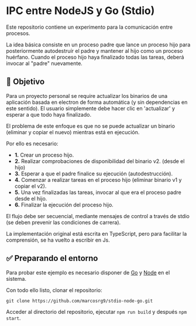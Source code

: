 # IPC entre NodeJS y Go (Stdio)
Este repositorio contiene un experimento para la comunicación entre procesos.

La idea básica consiste en un proceso padre que lance un proceso hijo para posteriormente autodestruír el padre y mantener al hijo como un proceso huérfano. Cuando el proceso hijo haya finalizado todas las tareas, deberá invocar al "padre" nuevamente.

## 🎯 Objetivo
Para un proyecto personal se require actualizar los binarios de una aplicación basada en electron de forma automática (y sin dependencias en este sentido). El usuario simplemente debe hacer clic en 'actualizar' y esperar a que todo haya finalizado.

El problema de este enfoque es que no se puede actualizar un binario (eliminar y copiar el nuevo) mientras está en ejecución. 

Por ello es necesario:
- <strong>1.</strong> Crear un proceso hijo.
- <strong>2.</strong> Realizar comprobaciones de disponibilidad del binario v2. (desde el hijo)
- <strong>3.</strong> Esperar a que el padre finalice su ejecución (autodestrucción).
- <strong>4.</strong> Comenzar a realizar tareas en el proceso hijo (eliminar binario v1 y copiar el v2).
- <strong>5.</strong> Una vez finalizadas las tareas, invocar al que era el proceso padre desde el hijo.
- <strong>6.</strong> Finalizar la ejecución del proceso hijo.

El flujo debe ser secuencial, mediante mensajes de control a través de stdio (se deben prevenir las condiciones de carrera).

La implementación original está escrita en TypeScript, pero para facilitar la comprensión, se ha vuelto a escribir en Js.

## ✅ Preparando el entorno

Para probar este ejemplo es necesario disponer de [Go](https://go.dev/) y [Node](https://nodejs.org/es/) en el sistema.

Con todo ello listo, clonar el repositorio:

    git clone https://github.com/marcosrg9/stdio-node-go.git

Acceder al directorio del repositorio, ejecutar ```npm run build``` y después ```npm start```.